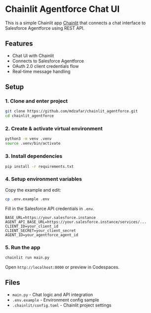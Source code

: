 # Chainlit Agentforce Chat UI

This is a simple Chainlit app [Chainlit](https://www.chainlit.io/) that connects a chat interface to Salesforce Agentforce using REST API.

## Features

- Chat UI with Chainlit
- Connects to Salesforce Agentforce
- OAuth 2.0 client credentials flow
- Real-time message handling

## Setup

### 1. Clone and enter project

```bash
git clone https://github.com/mdzafar/chainlit_agentforce.git
cd chainlit_agentforce
```

### 2. Create & activate virtual environment

```bash
python3 -m venv .venv
source .venv/bin/activate
```

### 3. Install dependencies

```bash
pip install -r requirements.txt
```

### 4. Setup environment variables

Copy the example and edit:

```bash
cp .env.example .env
```

Fill in the Salesforce API credentials in `.env`.

```
BASE_URL=https://your.salesforce.instance
AGENT_API_BASE_URL=https://your.salesforce.instance/services/...
CLIENT_ID=your_client_id
CLIENT_SECRET=your_client_secret
AGENT_ID=your_agentforce_agent_id
```

### 5. Run the app

```bash
chainlit run main.py
```

Open `http://localhost:8000` or preview in Codespaces.

## Files

- `main.py` - Chat logic and API integration
- `.env.example` - Environment config sample
- `.chainlit/config.toml` - Chainlit project settings
